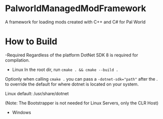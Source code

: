 # PalworldManagedModFramework

A framework for loading mods created with C++ and C# for Pal World
<br>

# How to Build

-Required
Regardless of the platform DotNet SDK 8 is required for compilation.

- Linux
In the root dir, run `cmake . && cmake --build .`

Optionly when calling `cmake .` you can pass a `-dotnet-sdk="path"` after the . to override the default for where dotnet is located on your system.

Linux default: /usr/share/dotnet

(Note: The Bootstrapper is not needed for Linux Servers, only the CLR Host)

- Windows